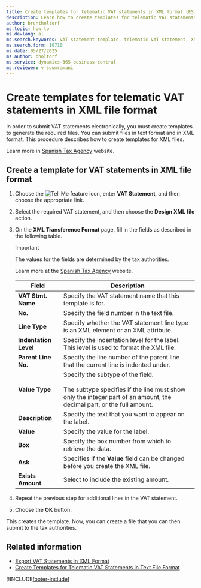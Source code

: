 ```yaml
---
title: Create templates for telematic VAT statements in XML format (ES)
description: Learn how to create templates for telematic VAT statements in XML format in the Spanish version of Business Central to enable electronic submission.
author: brentholtorf
ms.topic: how-to
ms.devlang: al
ms.search.keywords: VAT statement template, telematic VAT statement, XML file format, electronic submission, Spanish version
ms.search.form: 10710
ms.date: 05/27/2025
ms.author: bholtorf
ms.service: dynamics-365-business-central
ms.reviewer: v-soumramani
---
```


# Create templates for telematic VAT statements in XML file format

In order to submit VAT statements electronically, you must create templates to generate the required files. You can submit files in text format and in XML format. This procedure describes how to create templates for XML files.  

Learn more in [Spanish Tax Agency](https://go.microsoft.com/fwlink/?LinkID=238181) website.  

## Create a template for VAT statements in XML file format  

1. Choose the ![Tell Me feature](../../media/ui-search/search_small.png "Tell me what you want to do") icon, enter **VAT Statement**, and then choose the appropriate link.  
1. Select the required VAT statement, and then choose the **Design XML file** action.  
1. On the **XML Transference Format** page, fill in the fields as described in the following table.  

    > [!IMPORTANT]  
    > The values for the fields are determined by the tax authorities.  
    >
    > Learn more at the [Spanish Tax Agency](https://go.microsoft.com/fwlink/?LinkID=238181) website.  

    |Field|Description|  
    |---------------------------------|---------------------------------------|  
    |**VAT Stmt. Name**|Specify the VAT statement name that this template is for.|  
    |**No.**|Specify the field number in the text file.|  
    |**Line Type**|Specify whether the VAT statement line type is an XML element or an XML attribute.|  
    |**Indentation Level**|Specify the indentation level for the label. This level is used to format the XML file.|  
    |**Parent Line No.**|Specify the line number of the parent line that the current line is indented under.|  
    |**Value Type**|Specify the subtype of the field.<br><br/> The subtype specifies if the line must show only the integer part of an amount, the decimal part, or the full amount.|  
    |**Description**|Specify the text that you want to appear on the label.|  
    |**Value**|Specify the value for the label.|  
    |**Box**|Specify the box number from which to retrieve the data.|  
    |**Ask**|Specifies if the **Value** field can be changed before you create the XML file.|  
    |**Exists Amount**|Select to include the existing amount.|  

1. Repeat the previous step for additional lines in the VAT statement.  
1. Choose the **OK** button.  

This creates the template. Now, you can create a file that you can then submit to the tax authorities.  

## Related information

- [Export VAT Statements in XML Format](how-to-export-vat-statements-in-xml-format.md)   
- [Create Templates for Telematic VAT Statements in Text File Format](how-to-create-templates-for-telematic-vat-statements-in-text-file-format.md)

[!INCLUDE[footer-include](../../includes/footer-banner.md)]
